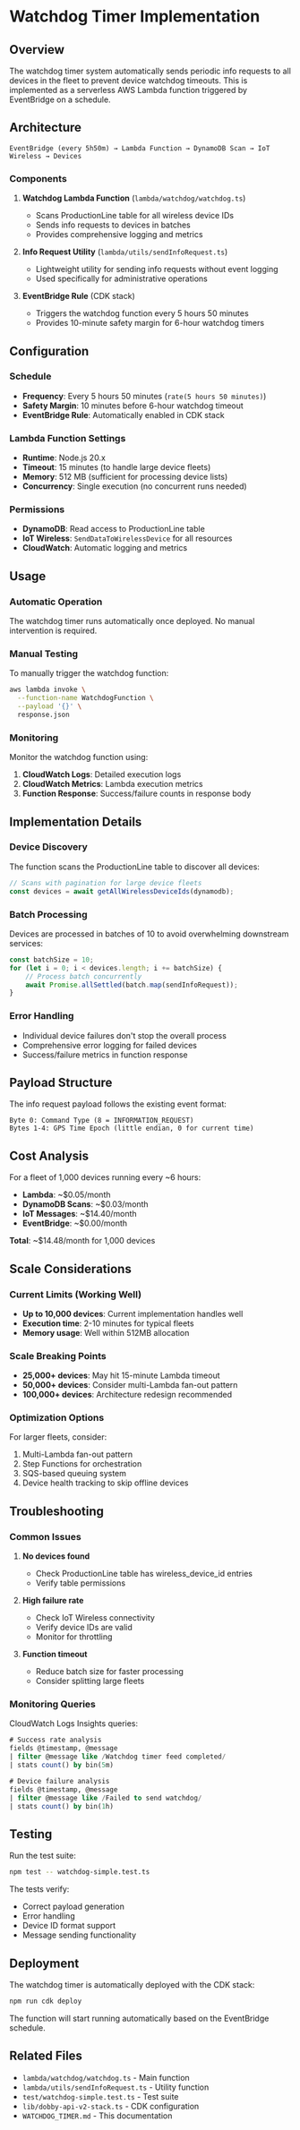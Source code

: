 # Watchdog Timer Implementation

## Overview

The watchdog timer system automatically sends periodic info requests to all devices in the fleet to prevent device watchdog timeouts. This is implemented as a serverless AWS Lambda function triggered by EventBridge on a schedule.

## Architecture

```
EventBridge (every 5h50m) → Lambda Function → DynamoDB Scan → IoT Wireless → Devices
```

### Components

1. **Watchdog Lambda Function** (`lambda/watchdog/watchdog.ts`)
   - Scans ProductionLine table for all wireless device IDs
   - Sends info requests to devices in batches
   - Provides comprehensive logging and metrics

2. **Info Request Utility** (`lambda/utils/sendInfoRequest.ts`)
   - Lightweight utility for sending info requests without event logging
   - Used specifically for administrative operations

3. **EventBridge Rule** (CDK stack)
   - Triggers the watchdog function every 5 hours 50 minutes
   - Provides 10-minute safety margin for 6-hour watchdog timers

## Configuration

### Schedule
- **Frequency**: Every 5 hours 50 minutes (`rate(5 hours 50 minutes)`)
- **Safety Margin**: 10 minutes before 6-hour watchdog timeout
- **EventBridge Rule**: Automatically enabled in CDK stack

### Lambda Function Settings
- **Runtime**: Node.js 20.x
- **Timeout**: 15 minutes (to handle large device fleets)
- **Memory**: 512 MB (sufficient for processing device lists)
- **Concurrency**: Single execution (no concurrent runs needed)

### Permissions
- **DynamoDB**: Read access to ProductionLine table
- **IoT Wireless**: `SendDataToWirelessDevice` for all resources
- **CloudWatch**: Automatic logging and metrics

## Usage

### Automatic Operation
The watchdog timer runs automatically once deployed. No manual intervention is required.

### Manual Testing
To manually trigger the watchdog function:

```bash
aws lambda invoke \
  --function-name WatchdogFunction \
  --payload '{}' \
  response.json
```

### Monitoring
Monitor the watchdog function using:

1. **CloudWatch Logs**: Detailed execution logs
2. **CloudWatch Metrics**: Lambda execution metrics
3. **Function Response**: Success/failure counts in response body

## Implementation Details

### Device Discovery
The function scans the ProductionLine table to discover all devices:

```typescript
// Scans with pagination for large device fleets
const devices = await getAllWirelessDeviceIds(dynamodb);
```

### Batch Processing
Devices are processed in batches of 10 to avoid overwhelming downstream services:

```typescript
const batchSize = 10;
for (let i = 0; i < devices.length; i += batchSize) {
    // Process batch concurrently
    await Promise.allSettled(batch.map(sendInfoRequest));
}
```

### Error Handling
- Individual device failures don't stop the overall process
- Comprehensive error logging for failed devices
- Success/failure metrics in function response

## Payload Structure

The info request payload follows the existing event format:

```
Byte 0: Command Type (8 = INFORMATION_REQUEST)
Bytes 1-4: GPS Time Epoch (little endian, 0 for current time)
```

## Cost Analysis

For a fleet of 1,000 devices running every ~6 hours:

- **Lambda**: ~$0.05/month
- **DynamoDB Scans**: ~$0.03/month  
- **IoT Messages**: ~$14.40/month
- **EventBridge**: ~$0.00/month

**Total**: ~$14.48/month for 1,000 devices

## Scale Considerations

### Current Limits (Working Well)
- **Up to 10,000 devices**: Current implementation handles well
- **Execution time**: 2-10 minutes for typical fleets
- **Memory usage**: Well within 512MB allocation

### Scale Breaking Points
- **25,000+ devices**: May hit 15-minute Lambda timeout
- **50,000+ devices**: Consider multi-Lambda fan-out pattern
- **100,000+ devices**: Architecture redesign recommended

### Optimization Options
For larger fleets, consider:
1. Multi-Lambda fan-out pattern
2. Step Functions for orchestration
3. SQS-based queuing system
4. Device health tracking to skip offline devices

## Troubleshooting

### Common Issues

1. **No devices found**
   - Check ProductionLine table has wireless_device_id entries
   - Verify table permissions

2. **High failure rate**
   - Check IoT Wireless connectivity
   - Verify device IDs are valid
   - Monitor for throttling

3. **Function timeout**
   - Reduce batch size for faster processing
   - Consider splitting large fleets

### Monitoring Queries

CloudWatch Logs Insights queries:

```sql
# Success rate analysis
fields @timestamp, @message
| filter @message like /Watchdog timer feed completed/
| stats count() by bin(5m)

# Device failure analysis
fields @timestamp, @message
| filter @message like /Failed to send watchdog/
| stats count() by bin(1h)
```

## Testing

Run the test suite:

```bash
npm test -- watchdog-simple.test.ts
```

The tests verify:
- Correct payload generation
- Error handling
- Device ID format support
- Message sending functionality

## Deployment

The watchdog timer is automatically deployed with the CDK stack:

```bash
npm run cdk deploy
```

The function will start running automatically based on the EventBridge schedule.

## Related Files

- `lambda/watchdog/watchdog.ts` - Main function
- `lambda/utils/sendInfoRequest.ts` - Utility function
- `test/watchdog-simple.test.ts` - Test suite
- `lib/dobby-api-v2-stack.ts` - CDK configuration
- `WATCHDOG_TIMER.md` - This documentation
